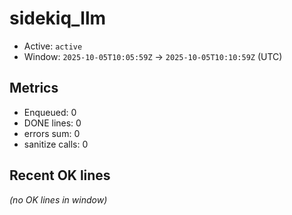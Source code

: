 # sidekiq_llm

- Active: `active`
- Window: `2025-10-05T10:05:59Z` → `2025-10-05T10:10:59Z` (UTC)

## Metrics
- Enqueued: 0
- DONE lines: 0
- errors sum: 0
- sanitize calls: 0

## Recent OK lines
_(no OK lines in window)_
